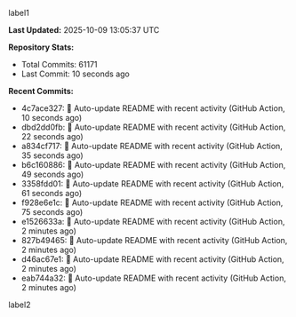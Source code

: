 
label1 
<!-- ACTIVITY_START -->
**Last Updated:** 2025-10-09 13:05:37 UTC

**Repository Stats:**
- Total Commits: 61171
- Last Commit: 10 seconds ago

**Recent Commits:**
- 4c7ace327: 🤖 Auto-update README with recent activity (GitHub Action, 10 seconds ago)
- dbd2dd0fb: 🤖 Auto-update README with recent activity (GitHub Action, 22 seconds ago)
- a834cf717: 🤖 Auto-update README with recent activity (GitHub Action, 35 seconds ago)
- b6c160886: 🤖 Auto-update README with recent activity (GitHub Action, 49 seconds ago)
- 3358fdd01: 🤖 Auto-update README with recent activity (GitHub Action, 61 seconds ago)
- f928e6e1c: 🤖 Auto-update README with recent activity (GitHub Action, 75 seconds ago)
- e1526633a: 🤖 Auto-update README with recent activity (GitHub Action, 2 minutes ago)
- 827b49465: 🤖 Auto-update README with recent activity (GitHub Action, 2 minutes ago)
- d46ac67e1: 🤖 Auto-update README with recent activity (GitHub Action, 2 minutes ago)
- eab744a32: 🤖 Auto-update README with recent activity (GitHub Action, 2 minutes ago)
<!-- ACTIVITY_END -->

label2
